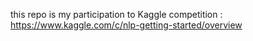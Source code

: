 
this repo is my participation to Kaggle competition : 
https://www.kaggle.com/c/nlp-getting-started/overview

